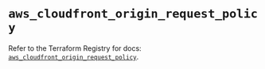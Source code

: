 # `aws_cloudfront_origin_request_policy`

Refer to the Terraform Registry for docs: [`aws_cloudfront_origin_request_policy`](https://registry.terraform.io/providers/hashicorp/aws/5.73.0/docs/resources/cloudfront_origin_request_policy).
